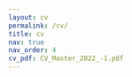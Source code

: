 ```yaml
---
layout: cv
permalink: /cv/
title: cv
nav: true
nav_order: 4
cv_pdf: CV_Master_2022_-1.pdf  
---
```

